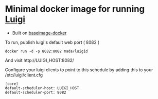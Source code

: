 # Minimal docker image for running [Luigi](http://luigi.readthedocs.org/en/latest/index.html)

- Built on [baseimage-docker](http://phusion.github.io/baseimage-docker/)

To run, publish luigi's default web port ( 8082 )

    docker run -d -p 8082:8082 mada/luigid

And visit http://LUIGI_HOST:8082/

Configure your luigi clients to point to this schedule by adding this to your /etc/luigi/client.cfg

    [core]
    default-scheduler-host: LUIGI_HOST
    default-scheduler-port: 8082
